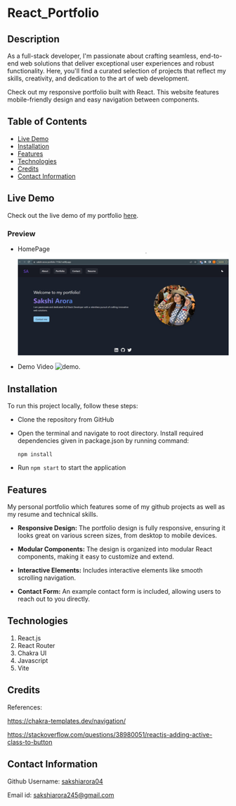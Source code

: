 # React_Portfolio

## Description 

As a full-stack developer, I'm passionate about crafting seamless, end-to-end web solutions that deliver exceptional user experiences and robust functionality. Here, you'll find a curated selection of projects that reflect my skills, creativity, and dedication to the art of web development.

Check out my responsive portfolio built with React. This website features mobile-friendly design and easy navigation between components.

## Table of Contents
* [Live Demo](#live-demo)
* [Installation](#installation)
* [Features](#features)
* [Technologies](#technologies)
* [Credits](#credits)
* [Contact Information](#contact-information)

## Live Demo

Check out the live demo of my portfolio [here](https://sakshi-arora-portfolio-715fa7.netlify.app/).

### Preview

- HomePage
![home.](./public/assets/images/about.jpg)

- Demo Video
![demo.](./public/assets/images/portfolio%20demo.gif)

## Installation 

To run this project locally, follow these steps:

-  Clone the repository from GitHub
- Open the terminal and navigate to root directory. Install required dependencies given in package.json by running command:

   ```
   npm install
   ```
- Run `npm start` to start the application

## Features

My personal portfolio which features some of my github projects as well as my resume and technical skills.

- **Responsive Design:** The portfolio design is fully responsive, ensuring it looks great on various screen sizes, from desktop to mobile devices.

- **Modular Components:** The design is organized into modular React components, making it easy to customize and extend.

- **Interactive Elements:** Includes interactive elements like smooth scrolling navigation.

- **Contact Form:** An example contact form is included, allowing users to reach out to you directly.

## Technologies

1. React.js
2. React Router
3. Chakra UI
4. Javascript
5. Vite

## Credits

References:

https://chakra-templates.dev/navigation/

https://stackoverflow.com/questions/38980051/reactjs-adding-active-class-to-button

## Contact Information

Github Username: [sakshiarora04](https://github.com/sakshiarora04)

Email id: sakshiarora245@gmail.com
